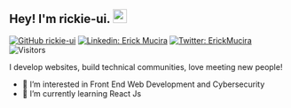 <!---
- 👋 Hi, I’m @rickie-ui
- 👀 I’m interested in Front End Web Development and Cybersecurity
- 🌱 I’m currently learning React Js
- 💞️ I’m looking to collaborate on opensource projects
- 📫 How to reach me Twitter @rickie_ui
--->

## Hey! I'm rickie-ui. <img src="https://media.giphy.com/media/hvRJCLFzcasrR4ia7z/giphy.gif" width="25px">

[![GitHub rickie-ui](https://img.shields.io/github/followers/rickie-ui?label=follow&style=social)](https://github.com/rickie-ui)
[![Linkedin: Erick Mucira](https://img.shields.io/badge/-Erick%20Mucira-blue?style=flat-square&logo=Linkedin&logoColor=white&link=https://www.linkedin.com/in/muciraerick/)](https://www.linkedin.com/in/muciraerick/)
[![Twitter: ErickMucira](https://img.shields.io/twitter/follow/rickie_ui?style=social)](https://twitter.com/rickie_ui)
![Visitors](https://visitor-badge.glitch.me/badge?page_id=rickie-ui&left_color=gray&right_color=blue)
  
I develop websites, build technical communities, love meeting new people!

- 👀 I’m interested in Front End Web Development and Cybersecurity
- 🌱 I’m currently learning React Js
